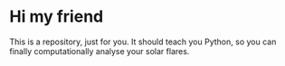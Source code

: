 # Hi my friend

This is a repository, just for you. It should teach you Python, so you can finally computationally analyse your solar flares.
